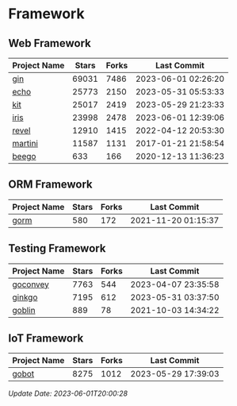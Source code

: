 # Framework

## Web Framework
| Project Name | Stars | Forks | Last Commit |
| ------------ | ----- | ----- | ----------- |
| [gin](https://github.com/gin-gonic/gin) | 69031 | 7486 | 2023-06-01 02:26:20 |
| [echo](https://github.com/labstack/echo) | 25773 | 2150 | 2023-05-31 05:53:33 |
| [kit](https://github.com/go-kit/kit) | 25017 | 2419 | 2023-05-29 21:23:33 |
| [iris](https://github.com/kataras/iris) | 23998 | 2478 | 2023-06-01 12:39:06 |
| [revel](https://github.com/revel/revel) | 12910 | 1415 | 2022-04-12 20:53:30 |
| [martini](https://github.com/go-martini/martini) | 11587 | 1131 | 2017-01-21 21:58:54 |
| [beego](https://github.com/astaxie/beego) | 633 | 166 | 2020-12-13 11:36:23 |

## ORM Framework
| Project Name | Stars | Forks | Last Commit |
| ------------ | ----- | ----- | ----------- |
| [gorm](https://github.com/jinzhu/gorm) | 580 | 172 | 2021-11-20 01:15:37 |

## Testing Framework
| Project Name | Stars | Forks | Last Commit |
| ------------ | ----- | ----- | ----------- |
| [goconvey](https://github.com/smartystreets/goconvey) | 7763 | 544 | 2023-04-07 23:35:58 |
| [ginkgo](https://github.com/onsi/ginkgo) | 7195 | 612 | 2023-05-31 03:37:50 |
| [goblin](https://github.com/franela/goblin) | 889 | 78 | 2021-10-03 14:34:22 |

## IoT Framework
| Project Name | Stars | Forks | Last Commit |
| ------------ | ----- | ----- | ----------- |
| [gobot](https://github.com/hybridgroup/gobot) | 8275 | 1012 | 2023-05-29 17:39:03 |

*Update Date: 2023-06-01T20:00:28*